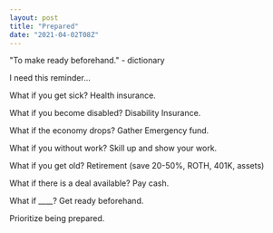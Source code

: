 ```yaml
---
layout: post
title: "Prepared"
date: "2021-04-02T08Z"
---
```


"To make ready beforehand." - dictionary

I need this reminder...

What if you get sick?
Health insurance.

What if you become disabled?
Disability Insurance.

What if the economy drops?
Gather Emergency fund.

What if you without work?
Skill up and show your work.

What if you get old?
Retirement (save 20-50%, ROTH, 401K, assets)

What if there is a deal available?
Pay cash.

What if ____?
Get ready beforehand.

Prioritize being prepared.
